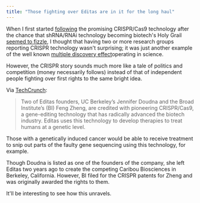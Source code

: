 ```yaml
---
title: "Those fighting over Editas are in it for the long haul"
---
```


When I first started [following](http://www.checkmatescientist.net/2015/08/germlinophobia-and-moratoristas-steven.html) the promising CRISPR/Cas9 technology after the chance that shRNA/RNAi technology becoming biotech's Holy Grail [seemed to fizzle](http://www.ddw-online.com/screening/p213491-a-decade-of-rnai-screening:-too-much-hay-and-very-few-needlessummer-13.html), I thought that having two or more research groups reporting CRISPR technology wasn't surprising; it was just another example of the well known [multiple discovery effect](https://en.wikipedia.org/wiki/Multiple_discovery)operating in science.

However, the CRISPR story sounds much more like a tale of politics and competition (money necessarily follows) instead of that of independent people fighting over first rights to the same bright idea.

Via [TechCrunch](http://techcrunch.com/2016/03/09/editas-biotech-stock-drops-by-26-over-crispr-patent-dispute/):

> Two of Editas founders, UC Berkeley’s Jennifer Doudna and the Broad Institute’s (BI) Feng Zheng, are credited with pioneering CRISPR/Cas9, a gene-editing technology that has radically advanced the biotech industry. Editas uses this technology to develop therapies to treat humans at a genetic level.

Those with a genetically induced cancer would be able to receive treatment to snip out parts of the faulty gene sequencing using this technology, for example.

Though Doudna is listed as one of the founders of the company, she left Editas two years ago to create the competing Caribou Biosciences in Berkeley, California. However, BI filed for the CRISPR patents for Zheng and was originally awarded the rights to them.

It'll be interesting to see how this unravels.

